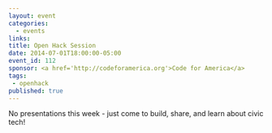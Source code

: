 ```yaml
---
layout: event
categories: 
  - events
links:
title: Open Hack Session
date: 2014-07-01T18:00:00-05:00
event_id: 112
sponsor: <a href='http://codeforamerica.org'>Code for America</a>
tags: 
 - openhack
published: true
---
```


No presentations this week - just come to build, share, and learn about civic tech!